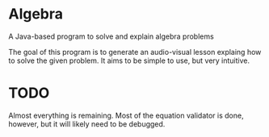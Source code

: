 Algebra
=======

A Java-based program to solve and explain algebra problems

The goal of this program is to generate an audio-visual lesson explaing how to solve the given problem. It aims to be simple to use, but very intuitive.

TODO
====

Almost everything is remaining. Most of the equation validator is done, however, but it will likely need to be debugged.
